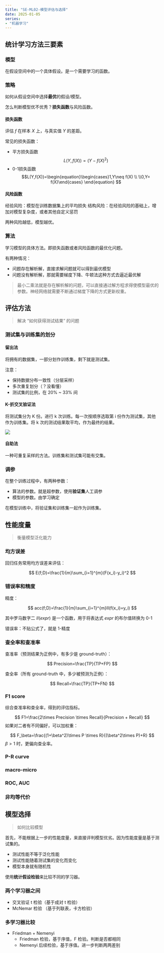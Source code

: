 ```yaml
---
title: "SE-ML02-模型评估与选择"
date: 2025-01-05
series: 
- "机器学习"
---
```


## 统计学习方法三要素

### 模型

在假设空间中的一个具体假设。是一个需要学习的函数。

### 策略

如何从假设空间中选择**最优**的假设/模型。

怎么判断模型优不优秀？**损失函数**与风险函数。

#### 损失函数

评估 $f$ 在样本 $X$ 上，与真实值 $Y$ 的差距。

常见的损失函数：
- 平方损失函数 $$L(Y,f(X))=(Y-f(X)^2)$$
- 0-1损失函数 $$L(Y,f(X))=\begin{equation}\begin{cases}1,Y\neq f(X) \\ \\0,Y= f(X)\end{cases} \end{equation} $$
####  风险函数

经验风险：模型在训练数据集上的平均损失
结构风险：在经验风险的基础上，增加对模型复杂度，或者其他自定义惩罚

两种风险越低，模型越优。

### 算法

学习模型的具体方法。即损失函数或者风险函数的最优化问题。

有两种情况：
- 问题存在解析解，直接求解问题就可以得到最优模型
- 问题没有解析解，那就需要梯度下降、牛顿法这种方式去逼近最优解

>最小二乘法就是存在解析解的问题，可以直接通过解方程求得使模型最优的参数。神经网络就需要不断通过梯度下降的方式更新权重。


## 评估方法

>解决 “如何获得测试结果” 的问题

### 测试集与训练集的划分

#### 留出法

将拥有的数据集，一部分划作训练集，剩下就是测试集。

注意：
- 保持数据分布一致性（分层采样）
- 多次重复划分（？没看懂）
- 测试集的比例，在 20% ~ 33% 间

#### K-折交叉验证法

将测试集分为 K 份。进行 k 次训练。每一次按顺序选取第 i 份作为测试集，其他作为训练集。将 k 次的测试结果取平均，作为最终的结果。

![](https://runzblog.oss-cn-hangzhou.aliyuncs.com/postimg/202501050857236.png)

#### 自助法

一种可重复采样的方法。训练集和测试集可能有交集。

### 调参

在整个训练过程中，有两种参数：
- 算法的参数。就是超参数，使用**验证集**人工调参
- 模型的参数。由学习确定

在模型训练中，将验证集和训练集一起作为训练集。

## 性能度量

>衡量模型泛化能力

### 均方误差

回归任务常用均方误差来评估：

$$
E(f;D)=\frac{1}{m}\sum_{i=1}^{m}(F(x_i)-y_i)^2
$$

### 错误率和精度

精度：

$$
acc(f;D)=\frac{1}{m}\sum_{i=1}^{m}II(f(x_i)=y_i)
$$

其中罗马数字二 $II(expr)$ 是一个函数，用于将表达式 $expr$ 的布尔值转换为 0-1

错误率：不贴公式了，就是 1-精度

### 查全率和查准率

查准率（预测结果为正例中，有多少是 ground-truth）：

$$
Precision=\frac{TP}{TP+FP}
$$

查全率（所有 ground-truth 中，多少被预测为正例）：

$$
Recall=\frac{TP}{TP+FN}
$$

### F1 score

综合查准率和查全率，得到的评估指标。

$$
F1=\frac{2\times Precision \times Recall}{Precision + Recall}
$$
如果对二者有不同偏好，可以加权重：

$$
F_\beta=\frac{(1+\beta^2)\times P \times R}{(\beta^2\times P)+R}
$$
$\beta>1$ 时，更偏向查全率。

### P-R curve

### macro-micro

### ROC, AUC

### 非均等代价

## 模型选择

>如何比较模型

首先，不能根据上一步的性能度量，来直接评判模型优劣。因为性能度量是基于测试集的。
- 测试性能不等于泛化性能
- 测试性能随着测试集的变化而变化
- 模型本身就有随机性

使用**统计假设检验**来比较不同的学习器。

### 两个学习器之间

- 交叉验证 t 检验（基于成对 t 检验）
- McNemar 检验 （基于列联表，卡方检验）

### 多学习器比较

- Friedman + Nemenyi
	- Friedman 检验，基于序值，F 检验。判断是否都相同
	- Nemenyi 后续检验，基于序值。进一步判断两两差别

